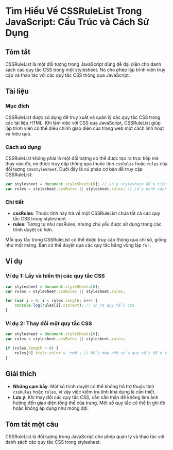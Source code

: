 <!--
Meta Description: # Tìm Hiểu Về CSSRuleList Trong JavaScript: Cấu Trúc và Cách Sử Dụng ## Tóm tắt CSSRuleList là một đối tượng trong JavaScript dùng để đại diện cho dan...
Meta Keywords: quy, tắc, stylesheet, rules, css
-->

# Tìm Hiểu Về CSSRuleList Trong JavaScript: Cấu Trúc và Cách Sử Dụng

## Tóm tắt
CSSRuleList là một đối tượng trong JavaScript dùng để đại diện cho danh sách các quy tắc CSS trong một stylesheet. Nó cho phép lập trình viên truy cập và thao tác với các quy tắc CSS thông qua JavaScript.

## Tài liệu
### Mục đích
CSSRuleList được sử dụng để truy xuất và quản lý các quy tắc CSS trong các tài liệu HTML. Khi làm việc với CSS qua JavaScript, CSSRuleList giúp lập trình viên có thể điều chỉnh giao diện của trang web một cách linh hoạt và hiệu quả.

### Cách sử dụng
CSSRuleList không phải là một đối tượng có thể được tạo ra trực tiếp mà thay vào đó, nó được truy cập thông qua thuộc tính `cssRules` hoặc `rules` của đối tượng `CSSStyleSheet`. Dưới đây là cú pháp cơ bản để truy cập CSSRuleList:

```javascript
var stylesheet = document.styleSheets[0]; // Lấy stylesheet đầu tiên
var rules = stylesheet.cssRules || stylesheet.rules; // Lấy danh sách quy tắc CSS
```

### Chi tiết
- **cssRules**: Thuộc tính này trả về một CSSRuleList chứa tất cả các quy tắc CSS trong stylesheet.
- **rules**: Tương tự như cssRules, nhưng chủ yếu được sử dụng trong các trình duyệt cũ hơn.

Mỗi quy tắc trong CSSRuleList có thể được truy cập thông qua chỉ số, giống như một mảng. Bạn có thể duyệt qua các quy tắc bằng vòng lặp `for`.

## Ví dụ
### Ví dụ 1: Lấy và hiển thị các quy tắc CSS
```javascript
var stylesheet = document.styleSheets[0];
var rules = stylesheet.cssRules || stylesheet.rules;

for (var i = 0; i < rules.length; i++) {
    console.log(rules[i].cssText); // In ra quy tắc CSS
}
```

### Ví dụ 2: Thay đổi một quy tắc CSS
```javascript
var stylesheet = document.styleSheets[0];
var rules = stylesheet.cssRules || stylesheet.rules;

if (rules.length > 0) {
    rules[0].style.color = 'red'; // Đổi màu chữ của quy tắc đầu tiên thành đỏ
}
```

## Giải thích
- **Những cạm bẫy**: Một số trình duyệt có thể không hỗ trợ thuộc tính `cssRules` hoặc `rules`, vì vậy việc kiểm tra tính khả dụng là cần thiết.
- **Lưu ý**: Khi thay đổi các quy tắc CSS, cần cẩn thận để không làm ảnh hưởng đến giao diện tổng thể của trang. Một số quy tắc có thể bị ghi đè hoặc không áp dụng như mong đợi.

## Tóm tắt một câu
CSSRuleList là đối tượng trong JavaScript cho phép quản lý và thao tác với danh sách các quy tắc CSS trong stylesheet.